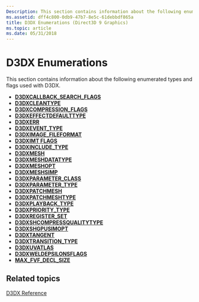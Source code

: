 ```yaml
---
Description: This section contains information about the following enumerated types and flags used with D3DX.
ms.assetid: dff4c800-0db9-47b7-8e5c-61debbdf865a
title: D3DX Enumerations (Direct3D 9 Graphics)
ms.topic: article
ms.date: 05/31/2018
---
```


# D3DX Enumerations

This section contains information about the following enumerated types and flags used with D3DX.

-   [**D3DXCALLBACK\_SEARCH\_FLAGS**](https://msdn.microsoft.com/en-us/library/Bb172714(v=VS.85).aspx)
-   [**D3DXCLEANTYPE**](https://msdn.microsoft.com/en-us/library/Bb172720(v=VS.85).aspx)
-   [**D3DXCOMPRESSION\_FLAGS**](https://msdn.microsoft.com/en-us/library/Bb172734(v=VS.85).aspx)
-   [**D3DXEFFECTDEFAULTTYPE**](https://msdn.microsoft.com/en-us/library/Bb172822(v=VS.85).aspx)
-   [**D3DXERR**](https://msdn.microsoft.com/en-us/library/Bb172825(v=VS.85).aspx)
-   [**D3DXEVENT\_TYPE**](https://msdn.microsoft.com/en-us/library/Bb172827(v=VS.85).aspx)
-   [**D3DXIMAGE\_FILEFORMAT**](https://msdn.microsoft.com/en-us/library/Bb172878(v=VS.85).aspx)
-   [**D3DXIMT FLAGS**](https://msdn.microsoft.com/en-us/library/Bb172880(v=VS.85).aspx)
-   [**D3DXINCLUDE\_TYPE**](https://msdn.microsoft.com/en-us/library/Bb172881(v=VS.85).aspx)
-   [**D3DXMESH**](https://msdn.microsoft.com/en-us/library/Bb205370(v=VS.85).aspx)
-   [**D3DXMESHDATATYPE**](https://msdn.microsoft.com/en-us/library/Bb205373(v=VS.85).aspx)
-   [**D3DXMESHOPT**](https://msdn.microsoft.com/en-us/library/Bb205374(v=VS.85).aspx)
-   [**D3DXMESHSIMP**](https://msdn.microsoft.com/en-us/library/Bb205375(v=VS.85).aspx)
-   [**D3DXPARAMETER\_CLASS**](https://msdn.microsoft.com/en-us/library/Bb205378(v=VS.85).aspx)
-   [**D3DXPARAMETER\_TYPE**](https://msdn.microsoft.com/en-us/library/Bb205380(v=VS.85).aspx)
-   [**D3DXPATCHMESH**](https://msdn.microsoft.com/en-us/library/Bb205383(v=VS.85).aspx)
-   [**D3DXPATCHMESHTYPE**](https://msdn.microsoft.com/en-us/library/Bb205384(v=VS.85).aspx)
-   [**D3DXPLAYBACK\_TYPE**](https://msdn.microsoft.com/en-us/library/Bb205397(v=VS.85).aspx)
-   [**D3DXPRIORITY\_TYPE**](https://msdn.microsoft.com/en-us/library/Bb205401(v=VS.85).aspx)
-   [**D3DXREGISTER\_SET**](https://msdn.microsoft.com/en-us/library/Bb205424(v=VS.85).aspx)
-   [**D3DXSHCOMPRESSQUALITYTYPE**](https://msdn.microsoft.com/en-us/library/Bb205445(v=VS.85).aspx)
-   [**D3DXSHGPUSIMOPT**](https://msdn.microsoft.com/en-us/library/Bb205452(v=VS.85).aspx)
-   [**D3DXTANGENT**](https://msdn.microsoft.com/en-us/library/Bb205467(v=VS.85).aspx)
-   [**D3DXTRANSITION\_TYPE**](https://msdn.microsoft.com/en-us/library/Bb205475(v=VS.85).aspx)
-   [**D3DXUVATLAS**](https://msdn.microsoft.com/en-us/library/Bb205478(v=VS.85).aspx)
-   [**D3DXWELDEPSILONSFLAGS**](https://msdn.microsoft.com/en-us/library/Bb205561(v=VS.85).aspx)
-   [**MAX\_FVF\_DECL\_SIZE**](https://msdn.microsoft.com/en-us/library/Bb147183(v=VS.85).aspx)

## Related topics

<dl> <dt>

[D3DX Reference](dx9-graphics-reference-d3dx.md)
</dt> </dl>

 

 



